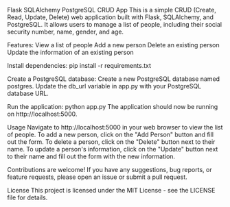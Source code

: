 Flask SQLAlchemy PostgreSQL CRUD App
This is a simple CRUD (Create, Read, Update, Delete) web application built with Flask, SQLAlchemy, and PostgreSQL. 
It allows users to manage a list of people, including their social security number, name, gender, and age.

Features:
View a list of people
Add a new person
Delete an existing person
Update the information of an existing person


Install dependencies:
pip install -r requirements.txt

Create a PostgreSQL database:
Create a new PostgreSQL database named postgres.
Update the db_url variable in app.py with your PostgreSQL database URL.

Run the application:
python app.py
The application should now be running on http://localhost:5000.

Usage
Navigate to http://localhost:5000 in your web browser to view the list of people.
To add a new person, click on the "Add Person" button and fill out the form.
To delete a person, click on the "Delete" button next to their name.
To update a person's information, click on the "Update" button next to their name and fill out the form with the new information.


Contributions are welcome! If you have any suggestions, bug reports, or feature requests, please open an issue or submit a pull request.

License
This project is licensed under the MIT License - see the LICENSE file for details.





